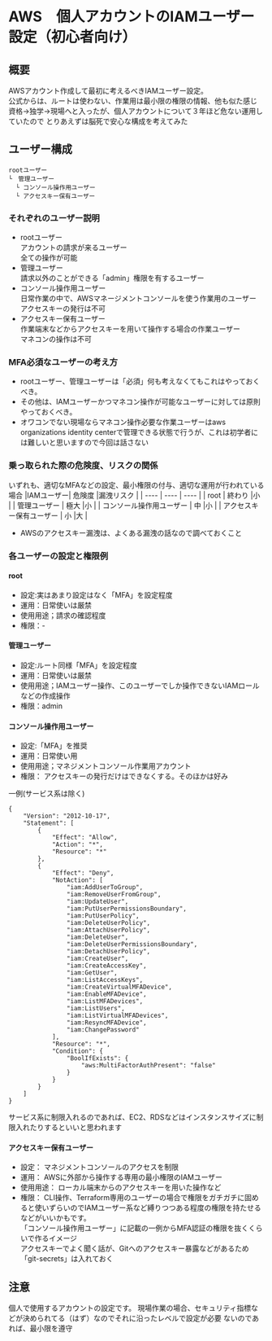 # AWS　個人アカウントのIAMユーザー設定（初心者向け）

## 概要
AWSアカウント作成して最初に考えるべきIAMユーザー設定。  
公式からは、ルートは使わない、作業用は最小限の権限の情報、他も似た感じ  
資格→独学→現場へと入ったが、個人アカウントについて３年ほど危ない運用していたので
とりあえずは脳死で安心な構成を考えてみた

## ユーザー構成
```
rootユーザー
└　管理ユーザー
  └ コンソール操作用ユーザー
  └ アクセスキー保有ユーザー
```

### それぞれのユーザー説明
- rootユーザー  
  アカウントの請求が来るユーザー  
  全ての操作が可能
- 管理ユーザー  
  請求以外のことができる「admin」権限を有するユーザー
- コンソール操作用ユーザー  
  日常作業の中で、AWSマネージメントコンソールを使う作業用のユーザー  
  アクセスキーの発行は不可
- アクセスキー保有ユーザー  
  作業端末などからアクセスキーを用いて操作する場合の作業ユーザー  
  マネコンの操作は不可

### MFA必須なユーザーの考え方
- rootユーザー、管理ユーザーは「必須」何も考えなくてもこれはやっておくべき。  
- その他は、IAMユーザーかつマネコン操作が可能なユーザーに対しては原則やっておくべき。  
- オワコンでない現場ならマネコン操作必要な作業ユーザーはaws organizations identity centerで管理できる状態で行うが、これは初学者には難しいと思いますので今回は話さない

###  乗っ取られた際の危険度、リスクの関係
いずれも、適切なMFAなどの設定、最小権限の付与、適切な運用が行われている場合
|IAMユーザー| 危険度 |漏洩リスク |
| ---- | ---- | ---- |
| root | 終わり |小 |
| 管理ユーザー | 極大 |小 |
| コンソール操作用ユーザー | 中 |小 |
| アクセスキー保有ユーザー | 小 |大 |
- AWSのアクセスキー漏洩は、よくある漏洩の話なので調べておくこと


###  各ユーザーの設定と権限例

#### root
  - 設定:実はあまり設定はなく「MFA」を設定程度  
  - 運用：日常使いは厳禁  
  - 使用用途；請求の確認程度  
  - 権限：-  

#### 管理ユーザー
  - 設定:ルート同様「MFA」を設定程度  
  - 運用：日常使いは厳禁  
  - 使用用途；IAMユーザー操作、このユーザーでしか操作できないIAMロールなどの作成操作  
  - 権限：admin  

#### コンソール操作用ユーザー
  - 設定:「MFA」を推奨  
  - 運用：日常使い用  
  - 使用用途；マネジメントコンソール作業用アカウント  
  - 権限：  アクセスキーの発行だけはできなくする。そのほかは好み  

一例(サービス系は除く)
```
{
    "Version": "2012-10-17",
    "Statement": [
        {
            "Effect": "Allow",
            "Action": "*",
            "Resource": "*"
        },
        {
            "Effect": "Deny",
            "NotAction": [
                "iam:AddUserToGroup",
                "iam:RemoveUserFromGroup",
                "iam:UpdateUser",
                "iam:PutUserPermissionsBoundary",
                "iam:PutUserPolicy",
                "iam:DeleteUserPolicy",
                "iam:AttachUserPolicy",
                "iam:DeleteUser",
                "iam:DeleteUserPermissionsBoundary",
                "iam:DetachUserPolicy",
                "iam:CreateUser",
                "iam:CreateAccessKey",
                "iam:GetUser",
                "iam:ListAccessKeys",
                "iam:CreateVirtualMFADevice",
                "iam:EnableMFADevice",
                "iam:ListMFADevices",
                "iam:ListUsers",
                "iam:ListVirtualMFADevices",
                "iam:ResyncMFADevice",
                "iam:ChangePassword"
            ],
            "Resource": "*",
            "Condition": {
                "BoolIfExists": {
                    "aws:MultiFactorAuthPresent": "false"
                }
            }
        }
    ]
}
```
サービス系に制限入れるのであれば、EC2、RDSなどはインスタンスサイズに制限入れたりするといいと思われます

#### アクセスキー保有ユーザー
  - 設定：  マネジメントコンソールのアクセスを制限  
  - 運用：  AWSに外部から操作する専用の最小権限のIAMユーザー  
  - 使用用途：  ローカル端末からのアクセスキーを用いた操作など  
  - 権限：  CLI操作、Terraform専用のユーザーの場合で権限をガチガチに固めると使いずらいのでIAMユーザー系など縛りつつある程度の権限を持たせるなどがいいかもです。  
  「コンソール操作用ユーザー」に記載の一例からMFA認証の権限を抜くくらいで作るイメージ  
  アクセスキーでよく聞く話が、Gitへのアクセスキー暴露などがあるため「git-secrets」は入れておく


## 注意
個人で使用するアカウントの設定です。
現場作業の場合、セキュリティ指標などが決められてる（はず）なのでそれに沿ったレベルで設定が必要
ないのであれば、最小限を遵守



